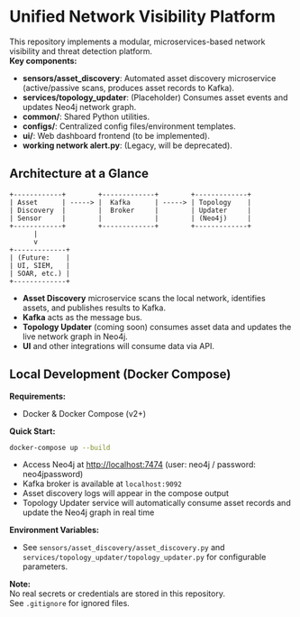# Unified Network Visibility Platform

This repository implements a modular, microservices-based network visibility and threat detection platform.  
**Key components:**
- **sensors/asset_discovery**: Automated asset discovery microservice (active/passive scans, produces asset records to Kafka).
- **services/topology_updater**: (Placeholder) Consumes asset events and updates Neo4j network graph.
- **common/**: Shared Python utilities.
- **configs/**: Centralized config files/environment templates.
- **ui/**: Web dashboard frontend (to be implemented).
- **working network alert.py**: (Legacy, will be deprecated).

## Architecture at a Glance

```
+------------+        +-------------+        +-------------+
| Asset      | -----> |  Kafka      | -----> | Topology    |
| Discovery  |        |  Broker     |        | Updater     |
| Sensor     |        |             |        | (Neo4j)     |
+------------+        +-------------+        +-------------+
      |
      v
+-------------+
| (Future:    |
| UI, SIEM,   |
| SOAR, etc.) |
+-------------+
```

- **Asset Discovery** microservice scans the local network, identifies assets, and publishes results to Kafka.
- **Kafka** acts as the message bus.
- **Topology Updater** (coming soon) consumes asset data and updates the live network graph in Neo4j.
- **UI** and other integrations will consume data via API.

## Local Development (Docker Compose)

**Requirements:**  
- Docker & Docker Compose (v2+)

**Quick Start:**
```sh
docker-compose up --build
```

- Access Neo4j at [http://localhost:7474](http://localhost:7474) (user: neo4j / password: neo4jpassword)
- Kafka broker is available at `localhost:9092`
- Asset discovery logs will appear in the compose output
- Topology Updater service will automatically consume asset records and update the Neo4j graph in real time

**Environment Variables:**  
- See `sensors/asset_discovery/asset_discovery.py` and `services/topology_updater/topology_updater.py` for configurable parameters.

**Note:**  
No real secrets or credentials are stored in this repository.  
See `.gitignore` for ignored files.